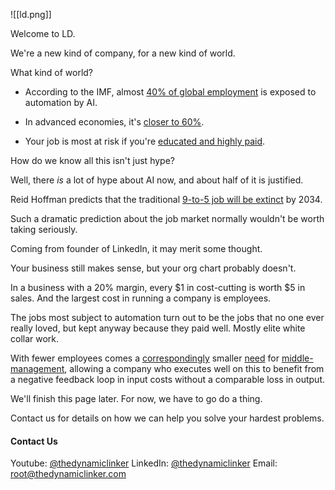 ![[ld.png]]


Welcome to LD.

We're a new kind of company, for a new kind of world.

What kind of world?

- According to the IMF, almost [40% of global employment](https://www.imf.org/en/Blogs/Articles/2024/01/14/ai-will-transform-the-global-economy-lets-make-sure-it-benefits-humanity#:~:text=Many%20studies%20have%20predicted%20the,employment%20is%20exposed%20to%20AI.) is exposed to automation by AI.

- In advanced economies, it's [closer to 60%](https://www.imf.org/en/Publications/fandd/issues/2024/06/Economic-possibilities-for-my-grandchildren-Kristalina-Georgieva#:~:text=But%20it%20also%20comes%20with,may%20simply%20be%20rendered%20obsolete.).

- Your job is most at risk if you're [educated and highly paid](https://time.com/6961559/ethan-mollick-ai-apocalypse-essay/#:~:text=Educated%20and%20highly%20paid%20workers).


How do we know all this isn't just hype?

Well, there _is_ a lot of hype about AI now, and about half of it is justified.

Reid Hoffman predicts that the traditional [9-to-5 job will be extinct](https://www.businesstoday.in/latest/corporate/story/9-to-5-jobs-are-doomed-linkedin-co-founder-reid-hoffman-predicts-their-end-by-2034-438837-2024-07-26) by 2034.

Such a dramatic prediction about the job market normally wouldn't be worth taking seriously.

Coming from founder of LinkedIn, it may merit some thought.

Your business still makes sense, but your org chart probably doesn't.

In a business with a 20% margin, every $1 in cost-cutting is worth $5 in sales. And the largest cost in running a company is employees.

The jobs most subject to automation turn out to be the jobs that no one ever really loved, but kept anyway because they paid well. Mostly elite white collar work.

With fewer employees comes a [correspondingly](https://medium.com/@sushantvohra/your-boss-will-be-replaced-by-ai-before-you-do-91a8e7cca9fc) smaller [need](https://chatterhead.bearblog.dev/ai-will-replace-middle-management-not-hourly-workers/) for [middle-management](https://cmr.berkeley.edu/2021/01/middle-management-jobs/), allowing a company who executes well on this to benefit from a negative feedback loop in input costs without a comparable loss in output.

We'll finish this page later. For now, we have to go do a thing.

Contact us for details on how we can help you solve your hardest problems.

#### Contact Us

Youtube: [@thedynamiclinker](https://www.youtube.com/@thedynamiclinker)
LinkedIn: [@thedynamiclinker](https://www.linkedin.com/company/thedynamiclinker)
Email: root@thedynamiclinker.com
